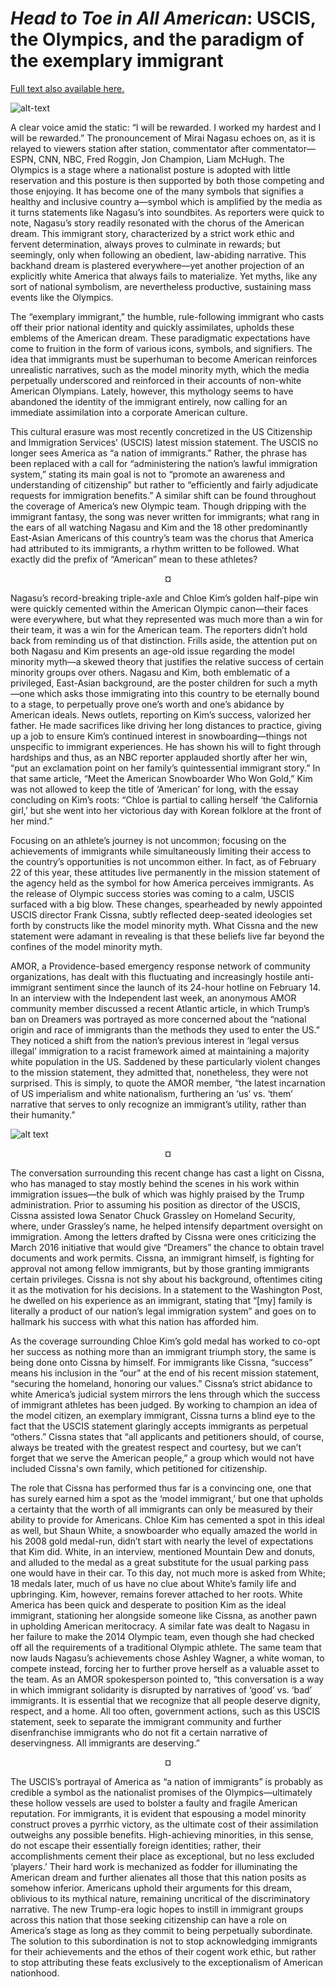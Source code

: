 # *Head to Toe in All American*: USCIS, the Olympics, and the paradigm of the exemplary immigrant

[Full text also available here.](https://www.theindy.org/1351)

![alt-text](assets/im_1.jpg)

A clear voice amid the static: “I will be rewarded. I worked my hardest and I will be rewarded.” The pronouncement of Mirai Nagasu echoes on, as it is relayed to viewers station after station, commentator after commentator—ESPN, CNN, NBC, Fred Roggin, Jon Champion, Liam McHugh. The Olympics is a stage where a nationalist posture is adopted with little reservation and this posture is then supported by both those competing and those enjoying. It has become one of the many symbols that signifies a healthy and inclusive country a—symbol which is amplified by the media as it turns statements like Nagasu’s into soundbites. As reporters were quick to note, Nagasu’s story readily resonated with the chorus of the American dream. This immigrant story, characterized by a strict work ethic and fervent determination, always proves to culminate in rewards; but seemingly, only when following an obedient, law-abiding narrative. This backhand dream is plastered everywhere—yet another projection of an explicitly white America that always fails to materialize. Yet myths, like any sort of national symbolism, are nevertheless productive, sustaining mass events like the Olympics.

The “exemplary immigrant,” the humble, rule-following immigrant who casts off their prior national identity and quickly assimilates, upholds these emblems of the American dream. These paradigmatic expectations have come to fruition in the form of various icons, symbols, and signifiers. The idea that immigrants must be superhuman to become American reinforces unrealistic narratives, such as the model minority myth, which the media perpetually underscored and reinforced in their accounts of non-white American Olympians. Lately, however, this mythology seems to have abandoned the identity of the immigrant entirely, now calling for an immediate assimilation into a corporate American culture.

This cultural erasure was most recently concretized in the US Citizenship and Immigration Services’ (USCIS) latest mission statement. The USCIS no longer sees America as “a nation of immigrants.” Rather, the phrase has been replaced with a call for “administering the nation’s lawful immigration system,” stating its main goal is not to “promote an awareness and understanding of citizenship” but rather to “efficiently and fairly adjudicate requests for immigration benefits.” A similar shift can be found throughout the coverage of America’s new Olympic team. Though dripping with the immigrant fantasy, the song was never written for immigrants; what rang in the ears of all watching Nagasu and Kim and the 18 other predominantly East-Asian Americans of this country’s team was the chorus that America had attributed to its immigrants, a rhythm written to be followed. What exactly did the prefix of “American” mean to these athletes?

<p style="text-align: center;">¤</p>

Nagasu’s record-breaking triple-axle and Chloe Kim’s golden half-pipe win were quickly cemented within the American Olympic canon—their faces were everywhere, but what they represented was much more than a win for their team, it was a win for the American team. The reporters didn’t hold back from reminding us of that distinction. Frills aside, the attention put on both Nagasu and Kim presents an age-old issue regarding the model minority myth—a skewed theory that justifies the relative success of certain minority groups over others. Nagasu and Kim, both emblematic of a privileged, East-Asian background, are the poster children for such a myth—one which asks those immigrating into this country to be eternally bound to a stage, to perpetually prove one’s worth and one’s abidance by American ideals. News outlets, reporting on Kim’s success, valorized her father. He made sacrifices like driving her long distances to practice, giving up a job to ensure Kim’s continued interest in snowboarding—things not unspecific to immigrant experiences. He has shown his will to fight through hardships and thus, as an NBC reporter applauded shortly after her win, “put an exclamation point on her family’s quintessential immigrant story.” In that same article, “Meet the American Snowboarder Who Won Gold,” Kim was not allowed to keep the title of ‘American’ for long, with the essay concluding on Kim’s roots: “Chloe is partial to calling herself ‘the California girl,’ but she went into her victorious day with Korean folklore at the front of her mind.”

Focusing on an athlete’s journey is not uncommon; focusing on the achievements of immigrants while simultaneously limiting their access to the country’s opportunities is not uncommon either. In fact, as of February 22 of this year, these attitudes live permanently in the mission statement of the agency held as the symbol for how America perceives immigrants. As the release of Olympic success stories was coming to a calm, USCIS surfaced with a big blow. These changes, spearheaded by newly appointed USCIS director Frank Cissna, subtly reflected deep-seated ideologies set forth by constructs like the model minority myth. What Cissna and the new statement were adamant in revealing is that these beliefs live far beyond the confines of the model minority myth.

AMOR, a Providence-based emergency response network of community organizations, has dealt with this fluctuating and increasingly hostile anti-immigrant sentiment since the launch of its 24-hour hotline on February 14. In an interview with the Independent last week, an anonymous AMOR community member discussed a recent Atlantic article, in which Trump’s ban on Dreamers was portrayed as more concerned about the “national origin and race of immigrants than the methods they used to enter the US.” They noticed a shift from the nation’s previous interest in ‘legal versus illegal’ immigration to a racist framework aimed at maintaining a majority white population in the US. Saddened by these particularly violent changes to the mission statement, they admitted that, nonetheless, they were not surprised. This is simply, to quote the AMOR member, “the latest incarnation of US imperialism and white nationalism, furthering an ‘us’ vs. ‘them’ narrative that serves to only recognize an immigrant’s utility, rather than their humanity.”

![alt text](assets/olympics.jpg)

<p style="text-align: center;">¤</p>

The conversation surrounding this recent change has cast a light on Cissna, who has managed to stay mostly behind the scenes in his work within immigration issues—the bulk of which was highly praised by the Trump administration. Prior to assuming his position as director of the USCIS, Cissna assisted Iowa Senator Chuck Grassley on Homeland Security, where, under Grassley’s name, he helped intensify department oversight on immigration. Among the letters drafted by Cissna were ones criticizing the March 2016 initiative that would give “Dreamers” the chance to obtain travel documents and work permits. Cissna, an immigrant himself, is fighting for approval not among fellow immigrants, but by those granting immigrants certain privileges. Cissna is not shy about his background, oftentimes citing it as the motivation for his decisions. In a statement to the Washington Post, he dwelled on his experience as an immigrant, stating that “[my] family is literally a product of our nation’s legal immigration system” and goes on to hallmark his success with what this nation has afforded him.

As the coverage surrounding Chloe Kim’s gold medal has worked to co-opt her success as nothing more than an immigrant triumph story, the same is being done onto Cissna by himself. For immigrants like Cissna, “success” means his inclusion in the “our” at the end of his recent mission statement, “securing the homeland, honoring our values.” Cissna’s strict abidance to white America’s judicial system mirrors the lens through which the success of immigrant athletes has been judged. By working to champion an idea of the model citizen, an exemplary immigrant, Cissna turns a blind eye to the fact that the USCIS statement glaringly accepts immigrants as perpetual “others.” Cissna states that “all applicants and petitioners should, of course, always be treated with the greatest respect and courtesy, but we can’t forget that we serve the American people,” a group which would not have included Cissna's own family, which petitioned for citizenship.

The role that Cissna has performed thus far is a convincing one, one that has surely earned him a spot as the ‘model immigrant,’ but one that upholds a certainty that the worth of all immigrants can only be measured by their ability to provide for Americans. Chloe Kim has cemented a spot in this ideal as well, but Shaun White, a snowboarder who equally amazed the world in his 2008 gold medal-run, didn’t start with nearly the level of expectations that Kim did. White, in an interview, mentioned Mountain Dew and donuts, and alluded to the medal as a great substitute for the usual parking pass one would have in their car. To this day, not much more is asked from White; 18 medals later, much of us have no clue about White’s family life and upbringing. Kim, however, remains forever attached to her roots. White America has been quick and desperate to position Kim as the ideal immigrant, stationing her alongside someone like Cissna, as another pawn in upholding American meritocracy. A similar fate was dealt to Nagasu in her failure to make the 2014 Olympic team, even though she had checked off all the requirements of a traditional Olympic athlete. The same team that now lauds Nagasu’s achievements chose Ashley Wagner, a white woman, to compete instead, forcing her to further prove herself as a valuable asset to the team. As an AMOR spokesperson pointed to, “this conversation is a way in which immigrant solidarity is disrupted by narratives of ‘good’ vs. ‘bad’ immigrants. It is essential that we recognize that all people deserve dignity, respect, and a home. All too often, government actions, such as this USCIS statement, seek to separate the immigrant community and further disenfranchise immigrants who do not fit a certain narrative of deservingness. All immigrants are deserving.”

<p style="text-align: center;">¤</p>

The USCIS’s portrayal of America as “a nation of immigrants” is probably as credible a symbol as the nationalist promises of the Olympics—ultimately these hollow vessels are used to bolster a faulty and fragile American reputation. For immigrants, it is evident that espousing a model minority construct proves a pyrrhic victory, as the ultimate cost of their assimilation outweighs any possible benefits. High-achieving minorities, in this sense, do not escape their essentially foreign identities; rather, their accomplishments cement their place as exceptional, but no less excluded ‘players.’ Their hard work is mechanized as fodder for illuminating the American dream and further alienates all those that this nation posits as somehow inferior. Americans uphold their arguments for this dream, oblivious to its mythical nature, remaining uncritical of the discriminatory narrative. The new Trump-era logic hopes to instill in immigrant groups across this nation that those seeking citizenship can have a role on America’s stage as long as they commit to being perpetually subordinate. The solution to this subordination is not to stop acknowledging immigrants for their achievements and the ethos of their cogent work ethic, but rather to stop attributing these feats exclusively to the exceptionalism of American nationhood.
